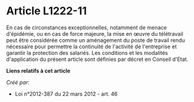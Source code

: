 # Article L1222-11

En cas de circonstances exceptionnelles, notamment de menace d'épidémie, ou en cas de force majeure, la mise en œuvre du
télétravail peut être considérée comme un aménagement du poste de travail rendu nécessaire pour permettre la continuité de
l'activité de l'entreprise et garantir la protection des salariés. Les conditions et les modalités d'application du présent
article sont définies par décret en Conseil d'Etat.

**Liens relatifs à cet article**

_Créé par_:

  - Loi n°2012-387 du 22 mars 2012 - art. 46
